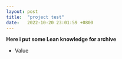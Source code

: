 ```yaml
---
layout: post
title:  "project test"
date:   2022-10-20 23:01:59 +0800
---
```


**Here i put some Lean knowledge for archive**

- Value
